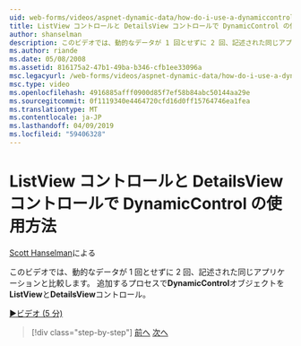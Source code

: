 ```yaml
---
uid: web-forms/videos/aspnet-dynamic-data/how-do-i-use-a-dynamiccontrol-in-listview-and-detailsview-controls
title: ListView コントロールと DetailsView コントロールで DynamicControl の使用方法 | Microsoft Docs
author: shanselman
description: このビデオでは、動的なデータが 1 回とせずに 2 回、記述された同じアプリケーションと比較します。 DynamicControl オブジェクトを ListView の処理で、追加する.
ms.author: riande
ms.date: 05/08/2008
ms.assetid: 816175a2-47b1-49ba-b346-cfb1ee33096a
msc.legacyurl: /web-forms/videos/aspnet-dynamic-data/how-do-i-use-a-dynamiccontrol-in-listview-and-detailsview-controls
msc.type: video
ms.openlocfilehash: 4916885afff0900d85f7ef58b84abc50144aa29e
ms.sourcegitcommit: 0f1119340e4464720cfd16d0ff15764746ea1fea
ms.translationtype: MT
ms.contentlocale: ja-JP
ms.lasthandoff: 04/09/2019
ms.locfileid: "59406328"
---
```

# <a name="how-do-i-use-a-dynamiccontrol-in-listview-and-detailsview-controls"></a>ListView コントロールと DetailsView コントロールで DynamicControl の使用方法

[Scott Hanselman](https://github.com/shanselman)による

このビデオでは、動的なデータが 1 回とせずに 2 回、記述された同じアプリケーションと比較します。 追加するプロセスで**DynamicControl**オブジェクトを**ListView**と**DetailsView**コントロール。

[&#9654;ビデオ (5 分)](https://channel9.msdn.com/Blogs/ASP-NET-Site-Videos/how-do-i-use-a-dynamiccontrol-in-listview-and-detailsview-controls)

> [!div class="step-by-step"]
> [前へ](how-do-i-display-unknown-datatypes.md)
> [次へ](getting-started-with-dynamic-data.md)
